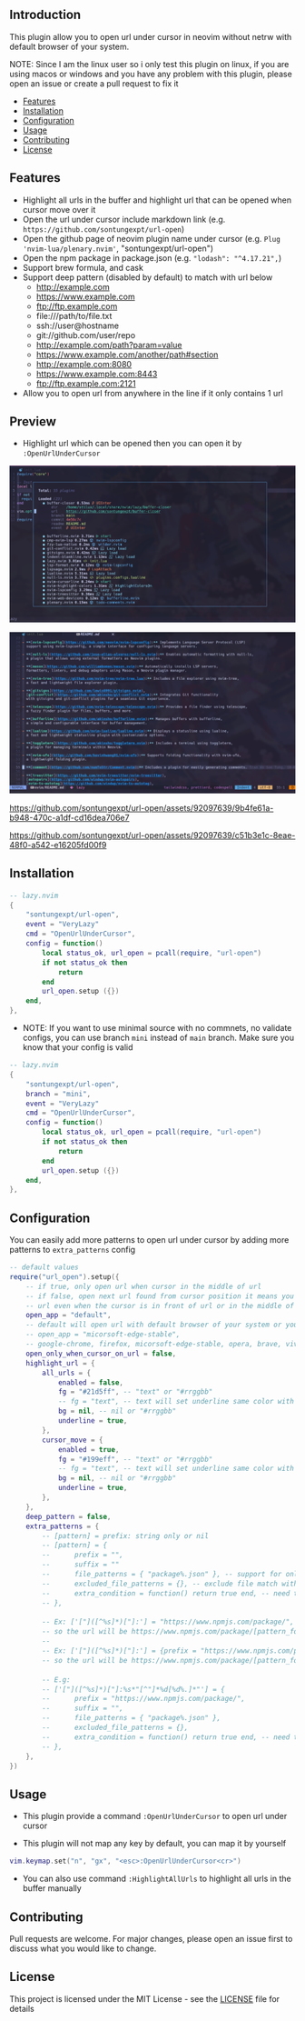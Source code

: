 ## Introduction

This plugin allow you to open url under cursor in neovim without netrw with
default browser of your system.

NOTE: Since I am the linux user so i only test this plugin on linux, if you
are using macos or windows and you have any problem with this plugin, please
open an issue or create a pull request to fix it

- [Features](#features)
- [Installation](#installation)
- [Configuration](#configuration)
- [Usage](#usage)
- [Contributing](#contributing)
- [License](#license)

<!--toc:end-->

## Features

- Highlight all urls in the buffer and highlight url that can be opened when cursor move over it
- Open the url under cursor include markdown link (e.g. `https://github.com/sontungexpt/url-open`)
- Open the github page of neovim plugin name under cursor (e.g. `Plug 'nvim-lua/plenary.nvim'`, "sontungexpt/url-open")
- Open the npm package in package.json (e.g. `"lodash": "^4.17.21",`)
- Support brew formula, and cask
- Support deep pattern (disabled by default) to match with url below
  - http://example.com
  - https://www.example.com
  - ftp://ftp.example.com
  - file:///path/to/file.txt
  - ssh://user@hostname
  - git://github.com/user/repo
  - http://example.com/path?param=value
  - https://www.example.com/another/path#section
  - http://example.com:8080
  - https://www.example.com:8443
  - ftp://ftp.example.com:2121
- Allow you to open url from anywhere in the line if it only contains 1 url

## Preview

- Highlight url which can be opened then you can open it by `:OpenUrlUnderCursor`

![highlight-url](./docs/readme/preview1.png)

![highlight-all-url](./docs/readme/preview2.png)

https://github.com/sontungexpt/url-open/assets/92097639/9b4fe61a-b948-470c-a1df-cd16dea706e7

https://github.com/sontungexpt/url-open/assets/92097639/c51b3e1c-8eae-48f0-a542-e16205fd00f9

## Installation

```lua
-- lazy.nvim
{
    "sontungexpt/url-open",
    event = "VeryLazy"
    cmd = "OpenUrlUnderCursor",
    config = function()
        local status_ok, url_open = pcall(require, "url-open")
        if not status_ok then
            return
        end
        url_open.setup ({})
    end,
},
```

- NOTE: If you want to use minimal source with no commnets, no validate configs,
  you can use branch `mini` instead of `main` branch. Make sure you know that your config is valid

```lua
-- lazy.nvim
{
    "sontungexpt/url-open",
    branch = "mini",
    event = "VeryLazy"
    cmd = "OpenUrlUnderCursor",
    config = function()
        local status_ok, url_open = pcall(require, "url-open")
        if not status_ok then
            return
        end
        url_open.setup ({})
    end,
},
```

## Configuration

You can easily add more patterns to open url under cursor by adding more patterns to `extra_patterns` config

```lua
-- default values
require("url_open").setup({
    -- if true, only open url when cursor in the middle of url
    -- if false, open next url found from cursor position it means you can open
    -- url even when the cursor is in front of url or in the middle of url
    open_app = "default",
    -- default will open url with default browser of your system or you can choose your browser like this
    -- open_app = "micorsoft-edge-stable",
    -- google-chrome, firefox, micorsoft-edge-stable, opera, brave, vivaldi
    open_only_when_cursor_on_url = false,
    highlight_url = {
        all_urls = {
            enabled = false,
            fg = "#21d5ff", -- "text" or "#rrggbb"
            -- fg = "text", -- text will set underline same color with text
            bg = nil, -- nil or "#rrggbb"
            underline = true,
        },
        cursor_move = {
            enabled = true,
            fg = "#199eff", -- "text" or "#rrggbb"
            -- fg = "text", -- text will set underline same color with text
            bg = nil, -- nil or "#rrggbb"
            underline = true,
        },
    },
    deep_pattern = false,
    extra_patterns = {
        -- [pattern] = prefix: string only or nil
        -- [pattern] = {
        --      prefix = "",
        --      suffix = ""
        --      file_patterns = { "package%.json" }, -- support for only specific file match with pattern
        --      excluded_file_patterns = {}, -- exclude file match with pattern
        --      extra_condition = function() return true end, -- need to return boolean
        -- },

		-- Ex: ['["]([^%s]*)["]:'] = "https://www.npmjs.com/package/",
		-- so the url will be https://www.npmjs.com/package/[pattern_found]
		--
		-- Ex: ['["]([^%s]*)["]:'] = {prefix = "https://www.npmjs.com/package/", suffix = "/issues"},
		-- so the url will be https://www.npmjs.com/package/[pattern_found]/issues

        -- E.g:
        -- ['["]([^%s]*)["]:%s*"[^"]*%d[%d%.]*"'] = {
        --      prefix = "https://www.npmjs.com/package/",
        --      suffix = "",
        --      file_patterns = { "package%.json" },
        --      excluded_file_patterns = {},
        --      extra_condition = function() return true end, -- need to return boolean
        -- },
    },
})
```

## Usage

- This plugin provide a command `:OpenUrlUnderCursor` to open url under cursor

- This plugin will not map any key by default, you can map it by yourself

```lua
vim.keymap.set("n", "gx", "<esc>:OpenUrlUnderCursor<cr>")
```

- You can also use command `:HighlightAllUrls` to highlight all urls in the buffer manually

## Contributing

Pull requests are welcome. For major changes, please open an issue first to discuss what you would like to change.

## License

This project is licensed under the MIT License - see the [LICENSE](LICENSE) file for details
